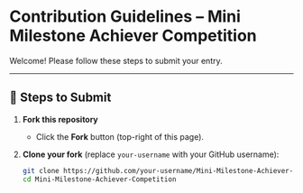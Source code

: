 # Contribution Guidelines – Mini Milestone Achiever Competition

Welcome! Please follow these steps to submit your entry.

---

## 🚀 Steps to Submit

1. **Fork this repository**
   - Click the **Fork** button (top-right of this page).

2. **Clone your fork** (replace `your-username` with your GitHub username):
   ```bash
   git clone https://github.com/your-username/Mini-Milestone-Achiever-Competition.git
   cd Mini-Milestone-Achiever-Competition
